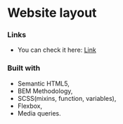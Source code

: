 # Website layout


### Links

- You can check it here: [Link](https://domdzia.github.io/Website-layout/)


### Built with

- Semantic HTML5,
- BEM Methodology, 
- SCSS(mixins, function, variables),
- Flexbox,
- Media queries.
